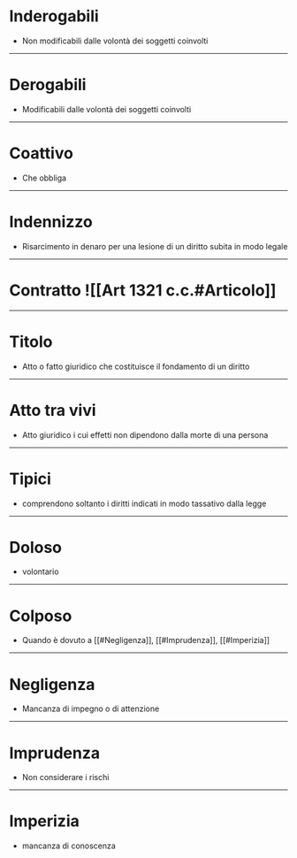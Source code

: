 # Inderogabili
- Non modificabili dalle volontà dei soggetti coinvolti
---
# Derogabili
- Modificabili dalle volontà dei soggetti coinvolti
---
# Coattivo
- Che obbliga
----
# Indennizzo
- Risarcimento in denaro per una lesione di un diritto subita in modo legale
---
# Contratto ![[Art 1321 c.c.#Articolo]]
---
# Titolo
- Atto o fatto giuridico che costituisce il fondamento di un diritto
---
# Atto tra vivi
- Atto giuridico i cui effetti non dipendono dalla morte di una persona
---
# Tipici
- comprendono soltanto i diritti indicati in modo tassativo dalla legge
---
# Doloso
- volontario
---
# Colposo
- Quando è dovuto a [[#Negligenza]], [[#Imprudenza]], [[#Imperizia]]
---
# Negligenza
- Mancanza di impegno o di attenzione
---
# Imprudenza
- Non considerare i rischi
---
# Imperizia
- mancanza di conoscenza